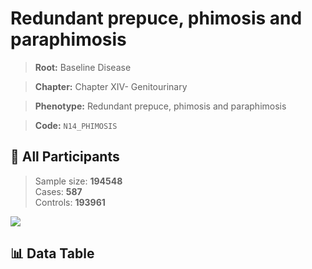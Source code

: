 # Redundant prepuce, phimosis and paraphimosis

> **Root:** Baseline Disease  

> **Chapter:** Chapter XIV- Genitourinary  

> **Phenotype:** Redundant prepuce, phimosis and paraphimosis  

> **Code:** `N14_PHIMOSIS`

## 🧪 All Participants  
> Sample size: **194548**  
> Cases: **587**  
> Controls: **193961**
<img src="/Sensitive/Figures/ALL/Baseline/N14_PHIMOSIS.png"/>

## 📊 Data Table
<CsvTableMRF src="/Sensitive/Data/ALL/Baseline/LG_N14_PHIMOSIS.csv"/>

